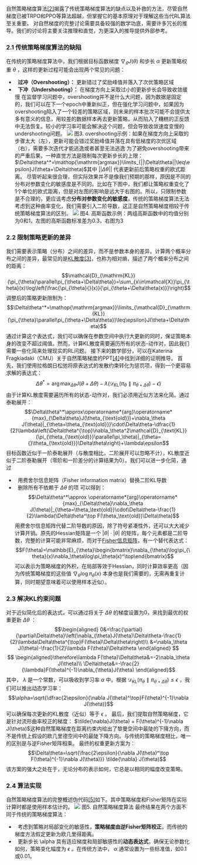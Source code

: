 自然策略梯度算法[[2]](#ref_2)揭露了传统策略梯度算法的缺点以及补救的方法，尽管自然梯度已被TRPO和PPO等算法超越，但掌握它的基本原理对于理解这些当代RL算法至关重要。
对自然梯度的完整讨论需要具备较强的数学功底，需要许多冗长的推导。我们的讨论将主要关注推理和直觉，为更深入的推导提供外部参考。
### 2.1 传统策略梯度算法的缺陷
在传统的策略梯度算法中，我们根据目标函数梯度 $\nabla_\theta J(\theta)$ 和步长 $\alpha$ 更新策略权重 $\theta$ ，这样的更新过程可能会出现两个常见的问题：
-   **过冲（Overshooting）：** 更新错过了奖励峰值并落入了次优策略区域
-   **下冲（Undershooting）：** 在梯度方向上采取过小的更新步长会导致收敛缓慢
在监督学习问题中，overshooting并不是什么大问题，因为数据是固定的，我们可以在下一个epoch中重新纠正，但在强化学习问题中，如果因为overshooting陷入了一个较差的策略区域，则未来的样本批次可能不会提供太多有意义的信息，用较差的数据样本再去更新策略，从而陷入了糟糕的正反馈中无法恢复。较小的学习率可能会解决这个问题，但会导致收敛速度变慢的undershooting问题。
![](https://picx.zhimg.com/v2-f13def47df783ce86b0744005bd7fbb9_1440w.jpg)
图3. overshooting示例：如果在梯度方向上采取的步骤太大（左），更新可能会错过奖励峰值并落在具有低梯度的次优区域（右），需要多次迭代才能逃逸或者甚至无法逃逸
为了避免overshooting带来的严重后果，一种直觉方法是限制每次更新步长的上限：$\Delta\theta^*=\mathop{\mathrm{argmax}}\limits_{||\Delta\theta||\leq\epsilon}J(\theta+\Delta\theta)$其中 $||\Delta\theta||$ 代表更新前后策略权重的欧式距离。
尽管听起来很合理，但实际效果并不是像我们预期的那样，原因是不同的分布对参数变化的敏感度是不同的。比如在下图中，我们都让策略权重变化了1个单位的欧式距离，但是对左图的影响是远大于右图的。所以，只限制参数是不合理的，更应该考虑**分布对参数变化的敏感度**，传统的策略梯度算法无法考虑到这种曲率变化，我们需要引入二阶导数，这正是自然策略梯度相较于传统策略梯度算法的区别。
![](https://pic1.zhimg.com/v2-846f470d41c7b286c8c00c824e8b6586_1440w.jpg)
图4. 高斯函数示例：两组高斯函数中的均值分别为0和1，左图的高斯函数标准差为0.3，右图为3
### 2.2 限制策略更新的差异
我们需要表示策略（分布）之间的差异，而不是参数本身的差异。计算两个概率分布之间的差异，最常见的是[KL散度](https://zhida.zhihu.com/search?content_id=224601754&content_type=Article&match_order=1&q=KL%E6%95%A3%E5%BA%A6&zhida_source=entity)[[3]](#ref_3)，也称为相对熵，描述了两个概率分布之间的距离：
$$\mathcal{D}_{\mathrm{KL}}(\pi_{\theta}\parallel\pi_{\theta+\Delta\theta})=\sum_{x\in\mathcal{X}}\pi_{\theta}(x)\log\left(\frac{\pi_{\theta}{}(x)}{\pi_{\theta+\Delta\theta(x)}}\right)$$
调整后的策略更新限制为：
$$\Delta\theta^*=\mathop{\mathrm{argmax}}\limits_{\mathcal{D}_{\mathrm{KL}}(\pi_{\theta}\parallel\pi_{\theta+\Delta\theta})\leq\epsilon}J(\theta+\Delta\theta)$$
通过计算这个表达式，我们可以确保在参数空间中执行大更新的同时，保证策略本身的改变不超过阈值。然而，计算KL散度需要遍历所有的状态-动作对，因此我们需要一些化简来处理现实的RL问题。
接下来的数学部分，可以在Katerina Fragkiadaki（CMU）关于自然策略梯度的PPT[[4]](#ref_4)中找到详细的证明推导。
首先，我们使用拉格朗日松弛将原表达式的发散约束转化为惩罚项，得到一个更容易求解的表达式：
$$\Delta\theta^{*}=\operatorname*{arg}\operatorname*{max}_{\Delta\theta}J(\theta+\Delta\theta)-\lambda({\mathcal{D}}_{\mathrm{KL}}(\pi_{\theta}\parallel\pi_{\theta{+}\Delta\theta})-\epsilon)$$
由于计算KL散度需要遍历所有的状态-动作对，我们必须用近似方法来化简。通过泰勒展开：
$$\Delta\theta^*\approx\operatorname*{arg}\operatorname*{max}_{\Delta\theta}J(\theta_{\text{old}})+\nabla_\theta J(\theta)|_{\theta=\theta_{\text{old}}}\cdot\Delta\theta-\dfrac{1}{2}\lambda\left(\Delta\theta^{\top}\nabla_\theta^2\mathcal{D}_{\text{KL}}(\pi_{\theta_{\text{old}}}\parallel\pi_\theta)|_{\theta={}\theta_{\text{old}}}\Delta\theta\right)+\lambda\epsilon$$
目标函数近似于一阶泰勒展开（与散度相比，二阶展开可以忽略不计），KL散度近似于二阶泰勒展开（零阶和一阶差分的计算结果为0）。我们可以进一步化简，通过
-   用费舍尔信息矩阵（Fisher information matrix）替换二阶KL导数
-   删除所有不依赖于 $\Delta\theta$ 的项
可以得到：
$$\Delta\theta^*\approx \operatorname*{arg}\operatorname*{max}_{\Delta\theta}\nabla_\theta J(\theta)|_{\theta=\theta_\text{old}}\cdot\Delta\theta-\frac{1}{2}\lambda(\Delta\theta^\top F(\theta_\text{old})\Delta\theta)$$
用费舍尔信息矩阵代替二阶导数的原因，除了符号紧凑性外，还可以大大减少计算开销。原先的Hessian矩阵是一个 $|\theta|\cdot|\theta|$ 的矩阵，每个元素都是二阶导数，完整的计算可能非常麻烦，而对于[Fisher信息矩阵](https://zhida.zhihu.com/search?content_id=224601754&content_type=Article&match_order=1&q=Fisher%E4%BF%A1%E6%81%AF%E7%9F%A9%E9%98%B5&zhida_source=entity)，有一个替代表达式：
$$F(\theta)=\mathbb{E}_{\theta}\begin{bmatrix}\nabla_{\theta}\log\pi_{\theta}(x)\nabla_\theta\log\pi_\theta(x)^\top\end{bmatrix}$$
可以表示为策略梯度的外积，在局部等效于Hessian，同时计算效率更高（因为传统策略梯度的这些值 $\nabla_{\theta}\log\pi_{\theta}(x)$ 本身也是我们需要的，无需再重复计算，同时期望意味着可以使用样本近似）。
### 2.3 解决KL约束问题
对于近似简化后的表达式，可以通过将关于 $\Delta\theta$ 的梯度设置为0，来找到最优的权重更新 $\Delta\theta$ ：
$$\begin{aligned}
0&=\frac{\partial}{\partial\Delta\theta}\left(\nabla_{\theta}J(\theta)\Delta\theta-\frac{1}{2}\lambda\Delta\theta^{\top}F(\theta)\Delta\theta\right)\\ &=\nabla_\theta J(\theta)-\frac{1}{2}\lambda F(\theta)\Delta\theta
\end{aligned}
$$$$
\begin{aligned}\therefore\lambda F(\theta)\Delta\theta&=-2\nabla_\theta J(\theta)\\ \Delta\theta&=-\frac{2}{\lambda}F(\theta)^{-1}\nabla_{\theta}J(\theta)
\end{aligned}$$其中， $\lambda$ 是一个常数，可以吸收到学习率 $\alpha$ 中。根据 $\mathcal{D}_{\mathrm{KL}}(\pi_{\theta}\parallel\pi_{\theta+\Delta\theta}) \leq \epsilon$ ，我们可以推出动态学习率：
$$\alpha=\sqrt{\dfrac{2\epsilon}{\nabla J(\theta)^\top}F(\theta)^{-1}\nabla J(\theta)}$$
可以确保每次更新的KL散度（近似）等于 $\epsilon$ 。
最后，我们提取自然策略梯度，它是针对流形曲率校正的梯度：
$\tilde{\nabla}J(\theta) = F(\theta)^{-1}\nabla J(\theta)$这种自然策略梯度在距离约束内给出了黎曼空间中最陡的下降方向，而不是传统上假设的欧几里德空间中的最陡下降方向。与传统的策略梯度相比，唯一的区别是与逆Fisher矩阵相乘。
最终的权重更新方案为：
$$\Delta\theta=\sqrt{\frac{2\epsilon}{\nabla J(\theta)^\top F(\theta)^{-1}\nabla J(\theta)}} \tilde{\nabla} J(\theta)$$该方案的强大之处在于，无论分布的表示如何，它总是以相同的幅度改变策略。
### 2.4 算法实现
自然策略梯度算法的完整概述伪代码[[5]](#ref_5)如下。其中策略梯度和Fisher矩阵在实际计算时都是使用样本估计的。
![](https://pic2.zhimg.com/v2-89bb3349787710e65dfbc78fa097f51f_1440w.jpg)
图5. 自然策略梯度算法
最终结果在两个方面不同于传统的策略梯度算法：
-   考虑到策略对局部变化的敏感性，**策略梯度由逆Fisher矩阵校正**，而传统的梯度方法假定更新为欧几里得距离。
-   更新步长 \alpha 具有适应梯度和局部敏感性的**动态表达式**，确保无论参数化如何，策略变化幅度为 $\epsilon$ 。在传统方法中， $\alpha$ 通常设置为一些标准值，如0.1或0.01。